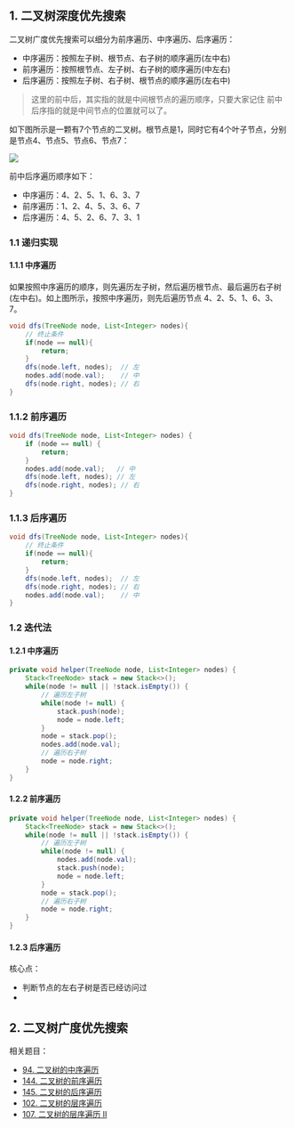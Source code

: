 

## 1. 二叉树深度优先搜索

二叉树广度优先搜索可以细分为前序遍历、中序遍历、后序遍历：
- 中序遍历：按照左子树、根节点、右子树的顺序遍历(左中右)
- 前序遍历：按照根节点、左子树、右子树的顺序遍历(中左右)
- 后序遍历：按照左子树、右子树、根节点的顺序遍历(左右中)

> 这里的前中后，其实指的就是中间根节点的遍历顺序，只要大家记住 前中后序指的就是中间节点的位置就可以了。

如下图所示是一颗有7个节点的二叉树。根节点是1，同时它有4个叶子节点，分别是节点4、节点5、节点6、节点7：

![](1)

前中后序遍历顺序如下：
- 中序遍历：4、2、5、1、6、3、7
- 前序遍历：1、2、4、5、3、6、7
- 后序遍历：4、5、2、6、7、3、1

### 1.1 递归实现

#### 1.1.1 中序遍历

如果按照中序遍历的顺序，则先遍历左子树，然后遍历根节点、最后遍历右子树(左中右)。如上图所示，按照中序遍历，则先后遍历节点 4、2、5、1、6、3、7。

```java
void dfs(TreeNode node, List<Integer> nodes){
    // 终止条件
    if(node == null){
        return;
    }
    dfs(node.left, nodes);  // 左
    nodes.add(node.val);    // 中
    dfs(node.right, nodes); // 右
}
```

### 1.1.2 前序遍历

```java
void dfs(TreeNode node, List<Integer> nodes) {
    if (node == null) {
        return;
    }
    nodes.add(node.val);   // 中
    dfs(node.left, nodes); // 左
    dfs(node.right, nodes); // 右
}
```

### 1.1.3 后序遍历

```java
void dfs(TreeNode node, List<Integer> nodes){
    // 终止条件
    if(node == null){
        return;
    }
    dfs(node.left, nodes);  // 左
    dfs(node.right, nodes); // 右
    nodes.add(node.val);    // 中
}
```

### 1.2 迭代法

#### 1.2.1 中序遍历

```java
private void helper(TreeNode node, List<Integer> nodes) {
    Stack<TreeNode> stack = new Stack<>();
    while(node != null || !stack.isEmpty()) {
        // 遍历左子树
        while(node != null) {
            stack.push(node);
            node = node.left;
        }
        node = stack.pop();
        nodes.add(node.val);
        // 遍历右子树
        node = node.right;
    }
}
```

#### 1.2.2 前序遍历

```java
private void helper(TreeNode node, List<Integer> nodes) {
    Stack<TreeNode> stack = new Stack<>();
    while(node != null || !stack.isEmpty()) {
        // 遍历左子树
        while(node != null) {
            nodes.add(node.val);
            stack.push(node);
            node = node.left;
        }
        node = stack.pop();
        // 遍历右子树
        node = node.right;
    }
}
```

####  1.2.3 后序遍历

核心点：
- 判断节点的左右子树是否已经访问过
-

## 2. 二叉树广度优先搜索





相关题目：
- [94. 二叉树的中序遍历](https://leetcode-cn.com/problems/binary-tree-inorder-traversal)
- [144. 二叉树的前序遍历](https://leetcode-cn.com/problems/binary-tree-preorder-traversal/)
- [145. 二叉树的后序遍历](https://leetcode-cn.com/problems/binary-tree-postorder-traversal/)
- [102. 二叉树的层序遍历](https://leetcode-cn.com/problems/binary-tree-level-order-traversal/)
- [107. 二叉树的层序遍历 II](https://leetcode-cn.com/problems/binary-tree-level-order-traversal-ii/)
